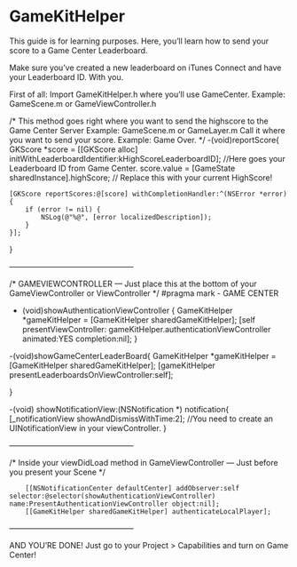 # GameKitHelper
This guide is for learning purposes. Here, you’ll learn how to send your score to a Game Center Leaderboard.

Make sure you’ve created a new leaderboard on iTunes Connect and have your Leaderboard ID. With you.

First of all: Import GameKitHelper.h where you’ll use GameCenter. Example: GameScene.m or GameViewController.h

/* This method goes right where you want to send the highscore to the Game Center Server Example: GameScene.m or GameLayer.m
Call it where you want to send your score. Example: Game Over.
*/
-(void)reportScore{
    GKScore *score = [[GKScore alloc] initWithLeaderboardIdentifier:kHighScoreLeaderboardID]; //Here goes your Leaderboard ID from Game Center.
    score.value = [GameState sharedInstance].highScore; // Replace this with your current HighScore!
    
    [GKScore reportScores:@[score] withCompletionHandler:^(NSError *error) {
        if (error != nil) {
            NSLog(@"%@", [error localizedDescription]);
        }
    }];
}

————————————————

/* GAMEVIEWCONTROLLER — Just place this at the bottom of your GameViewController or ViewController */
#pragma mark - GAME CENTER
- (void)showAuthenticationViewController {
    GameKitHelper *gameKitHelper = [GameKitHelper sharedGameKitHelper];
    [self presentViewController: gameKitHelper.authenticationViewController
                       animated:YES completion:nil];
}

-(void)showGameCenterLeaderBoard{
    GameKitHelper *gameKitHelper = [GameKitHelper sharedGameKitHelper];
    [gameKitHelper presentLeaderboardsOnViewController:self];
    
}

-(void) showNotificationView:(NSNotification *) notification{
    [_notificationView showAndDismissWithTime:2]; //You need to create an UINotificationView in your viewController.
}

————————————————

/* Inside your viewDidLoad method in GameViewController — Just before you present your Scene */

        [[NSNotificationCenter defaultCenter] addObserver:self selector:@selector(showAuthenticationViewController) name:PresentAuthenticationViewController object:nil];
        [[GameKitHelper sharedGameKitHelper] authenticateLocalPlayer];

————————————————

AND YOU’RE DONE! Just go to your Project > Capabilities and turn on Game Center!
